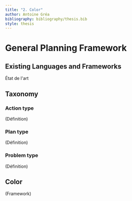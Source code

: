 ```yaml
---
title: "2. Color"
author: Antoine Gréa
bibliography: bibliography/thesis.bib
style: thesis
---
```


# General Planning Framework

## Existing Languages and Frameworks

État de l'art

## Taxonomy

### Action type

(Définition)

### Plan type

(Définition)

### Problem type

(Définition)

## Color

(Framework)


